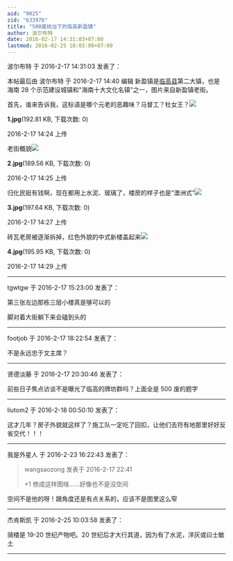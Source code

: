```yaml
---
aid: "9025"
zid: "633976"
title: "500废统治下的临高新盈镇"
author: 波尔布特
date: 2016-02-17 14:31:03+07:00
lastmod: 2016-02-25 10:03:00+07:00
---
```


波尔布特 于 2016-2-17 14:31:03 发表了：

本帖最后由 波尔布特 于 2016-2-17 14:40 编辑 新盈镇是[临高县](http://baike.so.com/doc/2014237-2131527.html)第二大镇，也是海南 28 个示范建设城镇和"海南十大文化名镇"之一，图片来自新盈镇老街。

首先，谁来告诉我，这标语是哪个元老的恶趣味？马督工？杜女王？![](/9025/142412diuqa1xumy6c56gn.jpg)

**1.jpg**(192.81 KB, 下载次数: 0)

2016-2-17 14:24 上传

老街概貌![](/9025/142529m0p4uozf4xq07zx8.jpg)

**2.jpg**(189.56 KB, 下载次数: 0)

2016-2-17 14:25 上传

归化民挺有钱啊，现在都用上水泥、玻璃了，楼房的样子也是“澳洲式”![](/9025/142744vib538a5cxxh2ihe.jpg)

**3.jpg**(197.64 KB, 下载次数: 0)

2016-2-17 14:27 上传

砖瓦老房被逐渐拆掉，红色外貌的中式新楼盖起来![](/9025/142951i4ozzg2zoy479deu.jpg)

**4.jpg**(195.95 KB, 下载次数: 0)

2016-2-17 14:29 上传

---

tgwtgw 于 2016-2-17 15:23:00 发表了：

第三张左边那栋三层小楼真是够可以的

脚对着大街躺下来会磕到头的

---

footjob 于 2016-2-17 18:22:54 发表了：

不是永远忠于文主席？

---

贤德淡藤 于 2016-2-17 20:30:46 发表了：

前些日子焦点访谈不是曝光了临高的牌坊群吗？上面全是 500 废的题字

---

liutom2 于 2016-2-18 00:50:10 发表了：

这才几年？房子外貌就这样了？施工队一定吃了回扣，让他们去符有地那里好好反省交代！！！

---

我是外星人 于 2016-2-23 16:22:43 发表了：

> wangsaozong 发表于 2016-2-17 22:41
>
> +1 修成这样图啥……好像也不是没空间

空间不是他的呀！跟角度还是有点关系的，应该不是图里这么窄

---

杰肯斯凯 于 2016-2-25 10:03:58 发表了：

骑楼是 19-20 世纪产物吧。20 世纪后才大行其道，因为有了水泥，洋灰或曰士敏土

---
